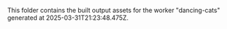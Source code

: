 This folder contains the built output assets for the worker "dancing-cats" generated at 2025-03-31T21:23:48.475Z.